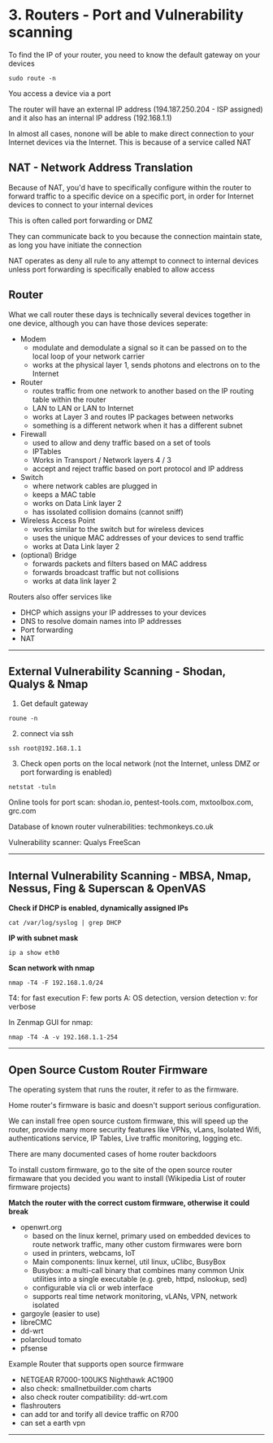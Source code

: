 
# 3. Routers - Port and Vulnerability scanning

To find the IP of your router, you need to know the default gateway on your devices

```
sudo route -n
```

You access a device via a port

The router will have an external IP address (194.187.250.204 - ISP assigned) and it also has an internal IP address (192.168.1.1)

In almost all cases, nonone will be able to make direct connection to your Internet devices via the Internet. This is because of a service called NAT

## NAT - Network Address Translation

Because of NAT, you'd have to specifically configure within the router to forward traffic to a specific device on a specific port, in order for Internet devices to connect to your internal devices

This is often called port forwarding or DMZ

They can communicate back to you because the connection maintain state, as long you have initiate the connection

NAT operates as deny all rule to any attempt to connect to internal devices unless port forwarding is specifically enabled to allow access


## Router

What we call router these days is technically several devices together in one device, although you can have those devices seperate:
- Modem
  - modulate and demodulate a signal so it can be passed on to the local loop of your network carrier
  - works at the physical layer 1, sends photons and electrons on to the Internet
- Router
  - routes traffic from one network to another based on the IP routing table within the router
  - LAN to LAN or LAN to Internet
  - works at Layer 3 and routes IP packages between networks
  - something is a different network when it has a different subnet
- Firewall
  - used to allow and deny traffic based on a set of tools
  - IPTables
  - Works in Transport / Network layers 4 / 3
  - accept and reject traffic based on port protocol and IP address
- Switch
  - where network cables are plugged in
  - keeps a MAC table
  - works on Data Link layer 2
  - has issolated collision domains (cannot sniff)
- Wireless Access Point
  - works similar to the switch but for wireless devices
  - uses the unique MAC addresses of your devices to send traffic
  - works at Data Link layer 2
- (optional) Bridge
    - forwards packets and filters based on MAC address
    - forwards broadcast traffic but not collisions
    - works at data link layer 2

Routers also offer services like 
- DHCP which assigns your IP addresses to your devices
- DNS to resolve domain names into IP addresses
- Port forwarding
- NAT


---

## External Vulnerability Scanning - Shodan, Qualys & Nmap

1. Get default gateway 

```
roune -n
```

2. connect via ssh

```
ssh root@192.168.1.1
```


3. Check open ports on the local network (not the Internet, unless DMZ or port forwarding is enabled)

```
netstat -tuln
```

Online tools for port scan: shodan.io, pentest-tools.com, mxtoolbox.com, grc.com

Database of known router vulnerabilities: techmonkeys.co.uk

Vulnerability scanner: Qualys FreeScan

---

## Internal Vulnerability Scanning - MBSA, Nmap, Nessus, Fing & Superscan & OpenVAS

**Check if DHCP is enabled, dynamically assigned IPs** 

```
cat /var/log/syslog | grep DHCP
```

**IP with subnet mask**

```
ip a show eth0
```

**Scan network with nmap**

```
nmap -T4 -F 192.168.1.0/24
```

T4: for fast execution
F: few ports
A: OS detection, version detection
v: for verbose

In Zenmap GUI for nmap:
```
nmap -T4 -A -v 192.168.1.1-254
```

----

## Open Source Custom Router Firmware

The operating system that runs the router, it refer to as the firmware.

Home router's firmware is basic and doesn't support serious configuration.

We can install free open source custom firmware, this will speed up the router, provide many more security features like VPNs, vLans, Isolated Wifi, authentications service, IP Tables, Live traffic monitoring, logging etc.

There are many documented cases of home router backdoors

To install custom firmware, go to the site of the open source router firmaware that you decided you want to install (Wikipedia List of router firmware projects)

**Match the router with the correct custom firmware, otherwise it could break**

- openwrt.org
  - based on the linux kernel, primary used on embedded devices to route network traffic, many other custom firmwares were born
  - used in printers, webcams, IoT
  - Main components: linux kernel, util linux, uClibc, BusyBox
  - Busybox: a multi-call binary that combines many common Unix utilities into a single executable (e.g. greb, httpd, nslookup, sed)
  - configurable via cli or web interface
  - supports real time network monitoring, vLANs, VPN, network isolated
- gargoyle (easier to use)
- libreCMC
- dd-wrt
- polarcloud tomato
- pfsense

Example Router that supports open source firmware
- NETGEAR R7000-100UKS Nighthawk AC1900
- also check: smallnetbuilder.com charts
- also check router compatibility: dd-wrt.com
- flashrouters
- can add tor and torify all device traffic on R700
- can set a earth vpn

---


